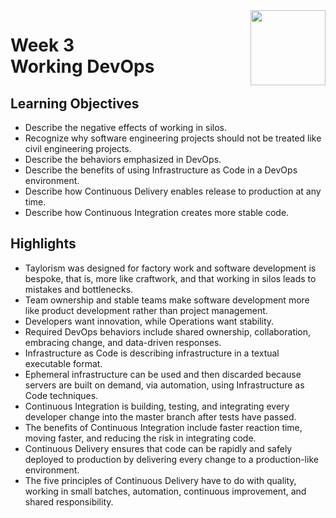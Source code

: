 <a href="../">
  <img src="/img/Introduction_to_DevOps_logo.png" width="120" align="right">
</a>

# Week 3 <br> Working DevOps

## Learning Objectives
- Describe the negative effects of working in silos.
- Recognize why software engineering projects should not be treated like civil engineering projects.
- Describe the behaviors emphasized in DevOps.
- Describe the benefits of using Infrastructure as Code in a DevOps environment.
- Describe how Continuous Delivery enables release to production at any time.
- Describe how Continuous Integration creates more stable code.

## Highlights
- Taylorism was designed for factory work and software development is bespoke, that is, more like craftwork, and that working in silos leads to mistakes and bottlenecks. 
- Team ownership and stable teams make software development more like product development rather than project management. 
- Developers want innovation, while Operations want stability. 
- Required DevOps behaviors include shared ownership, collaboration, embracing change, and data-driven responses. 
- Infrastructure as Code is describing infrastructure in a textual executable format. 
- Ephemeral infrastructure can be used and then discarded because servers are built on demand, via automation, using Infrastructure as Code techniques. 
- Continuous Integration is building, testing, and integrating every developer change into the master branch after tests have passed. 
- The benefits of Continuous Integration include faster reaction time, moving faster, and reducing the risk in integrating code. 
- Continuous Delivery ensures that code can be rapidly and safely deployed to production by delivering every change to a production-like environment. 
- The five principles of Continuous Delivery have to do with quality, working in small batches, automation, continuous improvement, and shared responsibility. 
